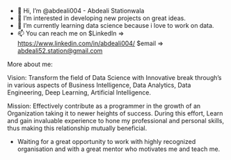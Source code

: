 - 👋 Hi, I’m @abdeali004 - Abdeali Stationwala
- 👀 I’m interested in developing new projects on great ideas.
- 🌱 I’m currently learning data science because i love to work on data.
- 📫 You can reach me on 
    $LinkedIn => https://www.linkedin.com/in/abdeali004/
    $email => abdeali52.station@gmail.com

More about me:

Vision: 
Transform the field of Data Science with Innovative break through’s in various aspects of Business Intelligence, 
Data Analytics, Data Engineering, Deep Learning, Artificial Intelligence.


Mission: 
Effectively contribute as a programmer in the growth of an Organization taking it to newer heights of success. During this effort, Learn and gain invaluable experience to hone my professional and personal skills, thus making this relationship mutually beneficial.



- Waiting for a great opportunity to work with highly recognized organisation and with a great mentor who motivates me and teach me.
